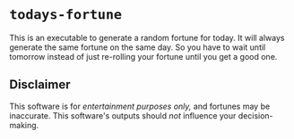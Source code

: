 # `todays-fortune`

This is an executable to generate a random fortune for today. It will always generate
the same fortune on the same day. So you have to wait until tomorrow instead of just
re-rolling your fortune until you get a good one.

## Disclaimer

This software is for *entertainment purposes only,* and fortunes may be inaccurate. This
software's outputs should *not* influence your decision-making.
